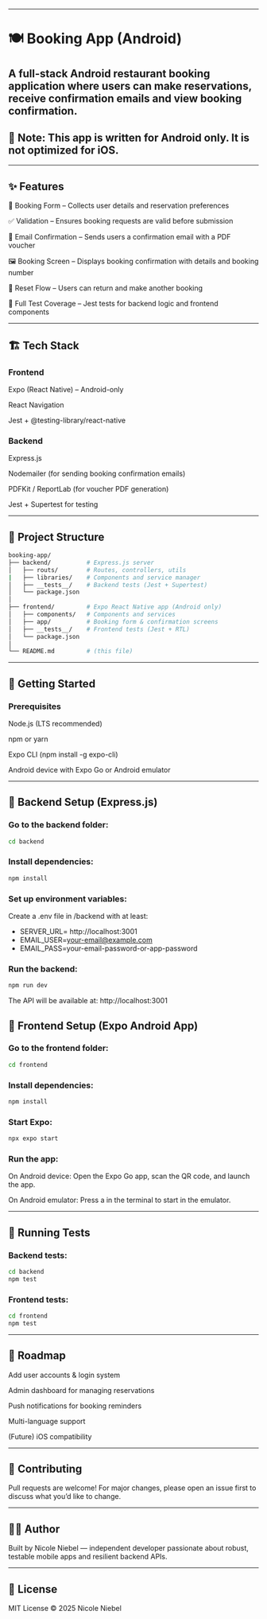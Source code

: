 
--- 
# 🍽️ Booking App (Android)

A full-stack Android restaurant booking application where users can make reservations, receive confirmation emails and view booking confirmation.
---

## 🚨 Note: This app is written for Android only. It is not optimized for iOS.

---

## ✨ Features

📅 Booking Form – Collects user details and reservation preferences

✅ Validation – Ensures booking requests are valid before submission

📩 Email Confirmation – Sends users a confirmation email with a PDF voucher

🖼️ Booking Screen – Displays booking confirmation with details and booking number

🔄 Reset Flow – Users can return and make another booking

🧪 Full Test Coverage – Jest tests for backend logic and frontend components


---

## 🏗️ Tech Stack

### Frontend

Expo (React Native)
 – Android-only

React Navigation

Jest + @testing-library/react-native

### Backend

Express.js

Nodemailer (for sending booking confirmation emails)

PDFKit / ReportLab (for voucher PDF generation)

Jest + Supertest for testing

---

## 📂 Project Structure

```bash
booking-app/
├── backend/          # Express.js server
│   ├── routs/        # Routes, controllers, utils
|   ├── libraries/    # Components and service manager
│   ├── __tests__/    # Backend tests (Jest + Supertest)
│   └── package.json
│
├── frontend/         # Expo React Native app (Android only)
│   ├── components/   # Components and services
│   ├── app/          # Booking form & confirmation screens
│   ├── __tests__/    # Frontend tests (Jest + RTL)
│   └── package.json
│
└── README.md         # (this file)
```

---

## 🚀 Getting Started
### Prerequisites

Node.js (LTS recommended)

npm or yarn

Expo CLI (npm install -g expo-cli)

Android device with Expo Go or Android emulator

 ---
 
## 🔧 Backend Setup (Express.js)

### Go to the backend folder:

```bash
cd backend
```


### Install dependencies:

```bash
npm install
```


### Set up environment variables:
Create a .env file in /backend with at least:

- SERVER_URL= http://localhost:3001
- EMAIL_USER=your-email@example.com
- EMAIL_PASS=your-email-password-or-app-password


### Run the backend:

```bash
npm run dev
```

The API will be available at: http://localhost:3001


## 📱 Frontend Setup (Expo Android App)

### Go to the frontend folder:

```bash
cd frontend
```


### Install dependencies:

```bash
npm install
```


### Start Expo:

```bash
npx expo start
```


### Run the app:

On Android device: Open the Expo Go app, scan the QR code, and launch the app.

On Android emulator: Press a in the terminal to start in the emulator.

 ---
 
## 🧪 Running Tests
### Backend tests:

```bash
cd backend
npm test
```

### Frontend tests:

```bash
cd frontend
npm test
```

---

## 📌 Roadmap

 Add user accounts & login system

 Admin dashboard for managing reservations

 Push notifications for booking reminders

 Multi-language support

 (Future) iOS compatibility

---

## 🤝 Contributing

Pull requests are welcome!
For major changes, please open an issue first to discuss what you’d like to change.

---

## 👩‍🔧 Author

Built by Nicole Niebel — independent developer passionate about robust, testable mobile apps and resilient backend APIs.

---

## 📜 License

MIT License © 2025 Nicole Niebel

